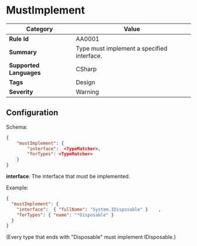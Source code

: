 ﻿# MustImplement

| Category | Value
| --- | ---
| **Rule Id** | AA0001
| **Summary** | Type must implement a specified interface.
| **Supported Languages** | CSharp
| **Tags** | Design
| **Severity** | Warning

## Configuration

Schema:
    
```json
{
    "mustImplement": {
        "interface":  <TypeMatcher>,
        "forTypes": <TypeMatcher>
    }
}
```

**interface**: The interface that must be implemented.

Example:
```json
{
  "mustImplement": {
    "interface":  { "fullName": "System.IDisposable" }    ,
    "forTypes": { "name": "*Disposable" }
  }
}
```

(Every type that ends with "Disposable" must implement IDisposable.)